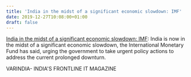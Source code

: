 ```yaml
---
title: 'India in the midst of a significant economic slowdown: IMF'
date: 2019-12-27T10:08:00+01:00
draft: false
---
```


[India in the midst of a significant economic slowdown: IMF](https://varindia.com/news/india-in-the-midst-of-a-significant-economic-slowdown-imf#.XgXJ_vtcaT0.blogger): India is now in the midst of a significant economic slowdown, the International Monetary Fund has said, urging the government to take urgent policy actions to address the current prolonged downturn.  
  
VARINDIA- INDIA'S FRONTLINE IT MAGAZINE